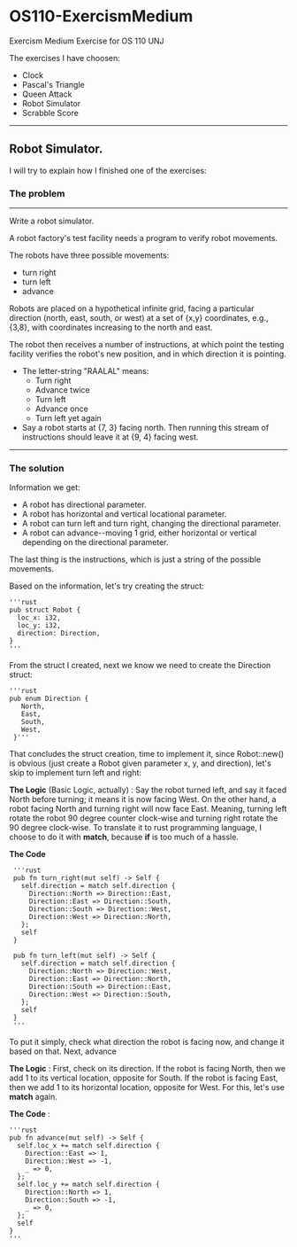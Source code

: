 # OS110-ExercismMedium
Exercism Medium Exercise for OS 110 UNJ

The exercises I have choosen:
  - Clock
  - Pascal's Triangle
  - Queen Attack
  - Robot Simulator
  - Scrabble Score
  
  ---------
  
  ## Robot Simulator.
  
  I will try to explain how I finished one of the exercises:
  
  ### The problem
  ---------
  Write a robot simulator.

  A robot factory's test facility needs a program to verify robot movements.

  The robots have three possible movements:

  - turn right
  - turn left
  - advance

  Robots are placed on a hypothetical infinite grid, facing a particular
  direction (north, east, south, or west) at a set of {x,y} coordinates,
  e.g., {3,8}, with coordinates increasing to the north and east.

  The robot then receives a number of instructions, at which point the
  testing facility verifies the robot's new position, and in which
  direction it is pointing.

  - The letter-string "RAALAL" means:
    - Turn right
    - Advance twice
    - Turn left
    - Advance once
    - Turn left yet again
  - Say a robot starts at {7, 3} facing north. Then running this stream
    of instructions should leave it at {9, 4} facing west.

  --------
  
  ### The solution
  Information we get:
  - A robot has directional parameter.
  - A robot has horizontal and vertical locational parameter.
  - A robot can turn left and turn right, changing the directional parameter.
  - A robot can advance--moving 1 grid, either horizontal or vertical depending on the directional parameter.
  
  The last thing is the instructions, which is just a string of the possible movements. 
  
  Based on the information, let's try creating the struct:
  
    '''rust
    pub struct Robot {
      loc_x: i32,
      loc_y: i32,
      direction: Direction,
    }
    '''
    
  From the struct I created, next we know we need to create the Direction struct:
  
    '''rust
    pub enum Direction {
       North,
       East,
       South,
       West,
     }'''
     
  That concludes the struct creation, time to implement it, since Robot::new() is obvious (just create a Robot given parameter x, y, and direction), let's skip to implement turn left and right:
  
  **The Logic** (Basic Logic, actually) : Say the robot turned left, and say it faced North before turning; it means it is now facing West. On the other hand, a robot facing North and turning right will now face East. Meaning, turning left rotate the robot 90 degree counter clock-wise and turning right rotate the 90 degree clock-wise. To translate it to rust programming language, I choose to do it with **match**, because **if** is too much of a hassle.
  
  **The Code**
     
     '''rust
     pub fn turn_right(mut self) -> Self {
       self.direction = match self.direction {
         Direction::North => Direction::East,
         Direction::East => Direction::South,
         Direction::South => Direction::West,
         Direction::West => Direction::North,
       };
       self
     }

     pub fn turn_left(mut self) -> Self {
       self.direction = match self.direction {
         Direction::North => Direction::West,
         Direction::East => Direction::North,
         Direction::South => Direction::East,
         Direction::West => Direction::South,
       };
       self
     }
     '''
     
 To put it simply, check what direction the robot is facing now, and change it based on that. Next, advance
 
 **The Logic** : First, check on its direction. If the robot is facing North, then we add 1 to its vertical location, opposite for South. If the robot is facing East, then we add 1 to its horizontal location, opposite for West. For this, let's use **match** again.
 
 **The Code** :
 
    '''rust
    pub fn advance(mut self) -> Self {
      self.loc_x += match self.direction {
        Direction::East => 1,
        Direction::West => -1,
        _ => 0,
      };
      self.loc_y += match self.direction {
        Direction::North => 1,
        Direction::South => -1,
        _ => 0,
      };
      self
    }
    '''
